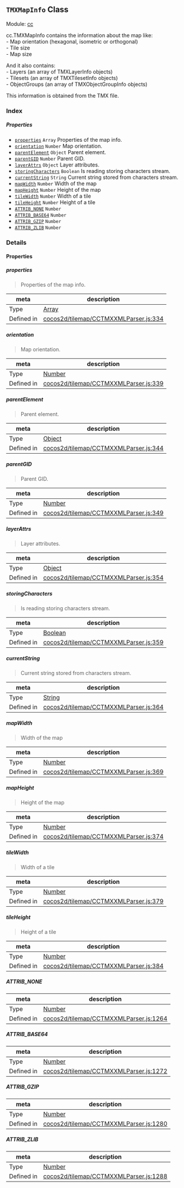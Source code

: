 ## `TMXMapInfo` Class



Module: [cc](../modules/cc.md)


<p>cc.TMXMapInfo contains the information about the map like: <br/>
- Map orientation (hexagonal, isometric or orthogonal)<br/>
- Tile size<br/>
- Map size</p>

<p>And it also contains: <br/>
- Layers (an array of TMXLayerInfo objects)<br/>
- Tilesets (an array of TMXTilesetInfo objects) <br/>
- ObjectGroups (an array of TMXObjectGroupInfo objects) </p>

<p>This information is obtained from the TMX file. </p>



### Index

##### Properties

  - [`properties`](#properties) `Array` Properties of the map info.
  - [`orientation`](#orientation) `Number` Map orientation.
  - [`parentElement`](#parentelement) `Object` Parent element.
  - [`parentGID`](#parentgid) `Number` Parent GID.
  - [`layerAttrs`](#layerattrs) `Object` Layer attributes.
  - [`storingCharacters`](#storingcharacters) `Boolean` Is reading storing characters stream.
  - [`currentString`](#currentstring) `String` Current string stored from characters stream.
  - [`mapWidth`](#mapwidth) `Number` Width of the map
  - [`mapHeight`](#mapheight) `Number` Height of the map
  - [`tileWidth`](#tilewidth) `Number` Width of a tile
  - [`tileHeight`](#tileheight) `Number` Height of a tile
  - [`ATTRIB_NONE`](#attribnone) `Number` 
  - [`ATTRIB_BASE64`](#attribbase64) `Number` 
  - [`ATTRIB_GZIP`](#attribgzip) `Number` 
  - [`ATTRIB_ZLIB`](#attribzlib) `Number` 





### Details


#### Properties


##### properties

> Properties of the map info.

| meta | description |
|------|-------------|
| Type | <a href="https://developer.mozilla.org/en/JavaScript/Reference/Global_Objects/Array" class="crosslink external" target="_blank">Array</a> |
| Defined in | [cocos2d/tilemap/CCTMXXMLParser.js:334](https://github.com/cocos-creator/engine/blob/2fda22be5638065a190bc4c97da6548631319aba/cocos2d/tilemap/CCTMXXMLParser.js#L334) |



##### orientation

> Map orientation.

| meta | description |
|------|-------------|
| Type | <a href="https://developer.mozilla.org/en/JavaScript/Reference/Global_Objects/Number" class="crosslink external" target="_blank">Number</a> |
| Defined in | [cocos2d/tilemap/CCTMXXMLParser.js:339](https://github.com/cocos-creator/engine/blob/2fda22be5638065a190bc4c97da6548631319aba/cocos2d/tilemap/CCTMXXMLParser.js#L339) |



##### parentElement

> Parent element.

| meta | description |
|------|-------------|
| Type | <a href="https://developer.mozilla.org/en/JavaScript/Reference/Global_Objects/Object" class="crosslink external" target="_blank">Object</a> |
| Defined in | [cocos2d/tilemap/CCTMXXMLParser.js:344](https://github.com/cocos-creator/engine/blob/2fda22be5638065a190bc4c97da6548631319aba/cocos2d/tilemap/CCTMXXMLParser.js#L344) |



##### parentGID

> Parent GID.

| meta | description |
|------|-------------|
| Type | <a href="https://developer.mozilla.org/en/JavaScript/Reference/Global_Objects/Number" class="crosslink external" target="_blank">Number</a> |
| Defined in | [cocos2d/tilemap/CCTMXXMLParser.js:349](https://github.com/cocos-creator/engine/blob/2fda22be5638065a190bc4c97da6548631319aba/cocos2d/tilemap/CCTMXXMLParser.js#L349) |



##### layerAttrs

> Layer attributes.

| meta | description |
|------|-------------|
| Type | <a href="https://developer.mozilla.org/en/JavaScript/Reference/Global_Objects/Object" class="crosslink external" target="_blank">Object</a> |
| Defined in | [cocos2d/tilemap/CCTMXXMLParser.js:354](https://github.com/cocos-creator/engine/blob/2fda22be5638065a190bc4c97da6548631319aba/cocos2d/tilemap/CCTMXXMLParser.js#L354) |



##### storingCharacters

> Is reading storing characters stream.

| meta | description |
|------|-------------|
| Type | <a href="https://developer.mozilla.org/en/JavaScript/Reference/Global_Objects/Boolean" class="crosslink external" target="_blank">Boolean</a> |
| Defined in | [cocos2d/tilemap/CCTMXXMLParser.js:359](https://github.com/cocos-creator/engine/blob/2fda22be5638065a190bc4c97da6548631319aba/cocos2d/tilemap/CCTMXXMLParser.js#L359) |



##### currentString

> Current string stored from characters stream.

| meta | description |
|------|-------------|
| Type | <a href="https://developer.mozilla.org/en/JavaScript/Reference/Global_Objects/String" class="crosslink external" target="_blank">String</a> |
| Defined in | [cocos2d/tilemap/CCTMXXMLParser.js:364](https://github.com/cocos-creator/engine/blob/2fda22be5638065a190bc4c97da6548631319aba/cocos2d/tilemap/CCTMXXMLParser.js#L364) |



##### mapWidth

> Width of the map

| meta | description |
|------|-------------|
| Type | <a href="https://developer.mozilla.org/en/JavaScript/Reference/Global_Objects/Number" class="crosslink external" target="_blank">Number</a> |
| Defined in | [cocos2d/tilemap/CCTMXXMLParser.js:369](https://github.com/cocos-creator/engine/blob/2fda22be5638065a190bc4c97da6548631319aba/cocos2d/tilemap/CCTMXXMLParser.js#L369) |



##### mapHeight

> Height of the map

| meta | description |
|------|-------------|
| Type | <a href="https://developer.mozilla.org/en/JavaScript/Reference/Global_Objects/Number" class="crosslink external" target="_blank">Number</a> |
| Defined in | [cocos2d/tilemap/CCTMXXMLParser.js:374](https://github.com/cocos-creator/engine/blob/2fda22be5638065a190bc4c97da6548631319aba/cocos2d/tilemap/CCTMXXMLParser.js#L374) |



##### tileWidth

> Width of a tile

| meta | description |
|------|-------------|
| Type | <a href="https://developer.mozilla.org/en/JavaScript/Reference/Global_Objects/Number" class="crosslink external" target="_blank">Number</a> |
| Defined in | [cocos2d/tilemap/CCTMXXMLParser.js:379](https://github.com/cocos-creator/engine/blob/2fda22be5638065a190bc4c97da6548631319aba/cocos2d/tilemap/CCTMXXMLParser.js#L379) |



##### tileHeight

> Height of a tile

| meta | description |
|------|-------------|
| Type | <a href="https://developer.mozilla.org/en/JavaScript/Reference/Global_Objects/Number" class="crosslink external" target="_blank">Number</a> |
| Defined in | [cocos2d/tilemap/CCTMXXMLParser.js:384](https://github.com/cocos-creator/engine/blob/2fda22be5638065a190bc4c97da6548631319aba/cocos2d/tilemap/CCTMXXMLParser.js#L384) |



##### ATTRIB_NONE

> 

| meta | description |
|------|-------------|
| Type | <a href="https://developer.mozilla.org/en/JavaScript/Reference/Global_Objects/Number" class="crosslink external" target="_blank">Number</a> |
| Defined in | [cocos2d/tilemap/CCTMXXMLParser.js:1264](https://github.com/cocos-creator/engine/blob/2fda22be5638065a190bc4c97da6548631319aba/cocos2d/tilemap/CCTMXXMLParser.js#L1264) |



##### ATTRIB_BASE64

> 

| meta | description |
|------|-------------|
| Type | <a href="https://developer.mozilla.org/en/JavaScript/Reference/Global_Objects/Number" class="crosslink external" target="_blank">Number</a> |
| Defined in | [cocos2d/tilemap/CCTMXXMLParser.js:1272](https://github.com/cocos-creator/engine/blob/2fda22be5638065a190bc4c97da6548631319aba/cocos2d/tilemap/CCTMXXMLParser.js#L1272) |



##### ATTRIB_GZIP

> 

| meta | description |
|------|-------------|
| Type | <a href="https://developer.mozilla.org/en/JavaScript/Reference/Global_Objects/Number" class="crosslink external" target="_blank">Number</a> |
| Defined in | [cocos2d/tilemap/CCTMXXMLParser.js:1280](https://github.com/cocos-creator/engine/blob/2fda22be5638065a190bc4c97da6548631319aba/cocos2d/tilemap/CCTMXXMLParser.js#L1280) |



##### ATTRIB_ZLIB

> 

| meta | description |
|------|-------------|
| Type | <a href="https://developer.mozilla.org/en/JavaScript/Reference/Global_Objects/Number" class="crosslink external" target="_blank">Number</a> |
| Defined in | [cocos2d/tilemap/CCTMXXMLParser.js:1288](https://github.com/cocos-creator/engine/blob/2fda22be5638065a190bc4c97da6548631319aba/cocos2d/tilemap/CCTMXXMLParser.js#L1288) |






